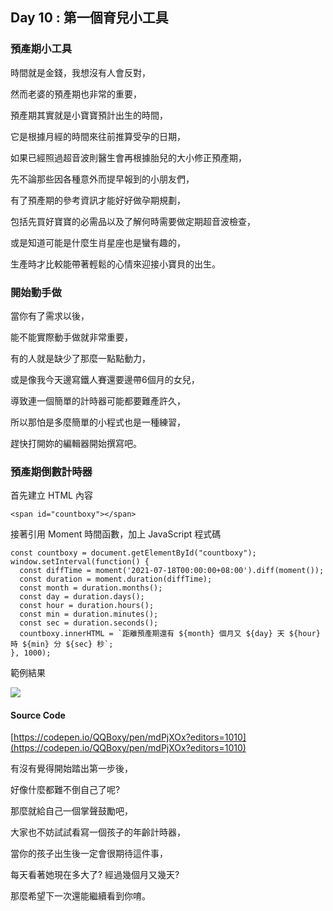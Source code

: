 ## Day 10 : 第一個育兒小工具

### 預產期小工具

時間就是金錢，我想沒有人會反對，

然而老婆的預產期也非常的重要，

預產期其實就是小寶寶預計出生的時間，

它是根據月經的時間來往前推算受孕的日期，

如果已經照過超音波則醫生會再根據胎兒的大小修正預產期，

先不論那些因各種意外而提早報到的小朋友們，

有了預產期的參考資訊才能好好做孕期規劃，

包括先買好寶寶的必需品以及了解何時需要做定期超音波檢查，

或是知道可能是什麼生肖星座也是蠻有趣的，

生產時才比較能帶著輕鬆的心情來迎接小寶貝的出生。

### 開始動手做

當你有了需求以後，

能不能實際動手做就非常重要，

有的人就是缺少了那麼一點點動力，

或是像我今天邊寫鐵人賽還要邊帶6個月的女兒，

導致連一個簡單的計時器可能都要難產許久，

所以那怕是多麼簡單的小程式也是一種練習，

趕快打開妳的編輯器開始撰寫吧。

### 預產期倒數計時器

首先建立 HTML 內容

```htmlembedded=
<span id="countboxy"></span>
```

接著引用 Moment 時間函數，加上 JavaScript 程式碼

```javascript=
const countboxy = document.getElementById("countboxy");
window.setInterval(function() {
  const diffTime = moment('2021-07-18T00:00:00+08:00').diff(moment());
  const duration = moment.duration(diffTime);
  const month = duration.months();
  const day = duration.days();
  const hour = duration.hours();
  const min = duration.minutes();
  const sec = duration.seconds();
  countboxy.innerHTML = `距離預產期還有 ${month} 個月又 ${day} 天 ${hour} 時 ${min} 分 ${sec} 秒`;
}, 1000);
```

範例結果

![](https://i.imgur.com/uQNEcs9.gif)

#### Source Code

[https://codepen.io/QQBoxy/pen/mdPjXOx?editors=1010](https://codepen.io/QQBoxy/pen/mdPjXOx?editors=1010)

有沒有覺得開始踏出第一步後，

好像什麼都難不倒自己了呢?

那麼就給自己一個掌聲鼓勵吧，

大家也不妨試試看寫一個孩子的年齡計時器，

當你的孩子出生後一定會很期待這件事，

每天看著她現在多大了? 經過幾個月又幾天?

那麼希望下一次還能繼續看到你唷。